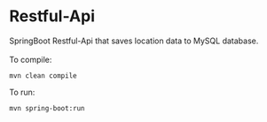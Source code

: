 # Restful-Api
SpringBoot Restful-Api that saves location data to MySQL database.<br><br>
To compile:
```
mvn clean compile
```
To run:
```
mvn spring-boot:run
```
